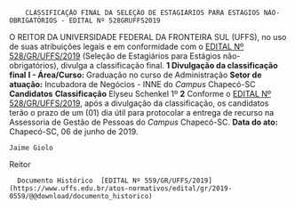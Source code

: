         CLASSIFICAÇÃO FINAL DA SELEÇÃO DE ESTAGIÁRIOS PARA ESTÁGIOS NÃO-OBRIGATÓRIOS - EDITAL Nº 528GRUFFS2019  

 O REITOR DA UNIVERSIDADE FEDERAL DA FRONTEIRA SUL (UFFS), no uso de suas atribuições legais e em conformidade com o [EDITAL Nº 528/GR/UFFS/2019](https://www.uffs.edu.br/atos-normativos/edital/gr/2019-0528) (Seleção de Estagiários para Estágios não-obrigatórios), divulga a classificação final.  **1 Divulgação da classificação final** **I - Área/Curso:** Graduação no curso de Administração **Setor de atuação:** Incubadora de Negócios - INNE do *Campus*  Chapecó-SC     **Candidatos**   **Classificação**     Elyseu Schenkel   1º       **2**  Conforme o [EDITAL Nº 528/GR/UFFS/2019](https://www.uffs.edu.br/atos-normativos/edital/gr/2019-0528), após a divulgação da classificação, os candidatos terão o prazo de um (01) dia útil para protocolar a entrega de recurso na Assessoria de Gestão de Pessoas do *Campus*  Chapecó-SC.        **Data do ato:** Chapecó-SC, 06 de junho de 2019.   
 

    Jaime Giolo   
 Reitor 

      Documento Histórico  [EDITAL Nº 559/GR/UFFS/2019](https://www.uffs.edu.br/atos-normativos/edital/gr/2019-0559/@@download/documento_historico)     
      